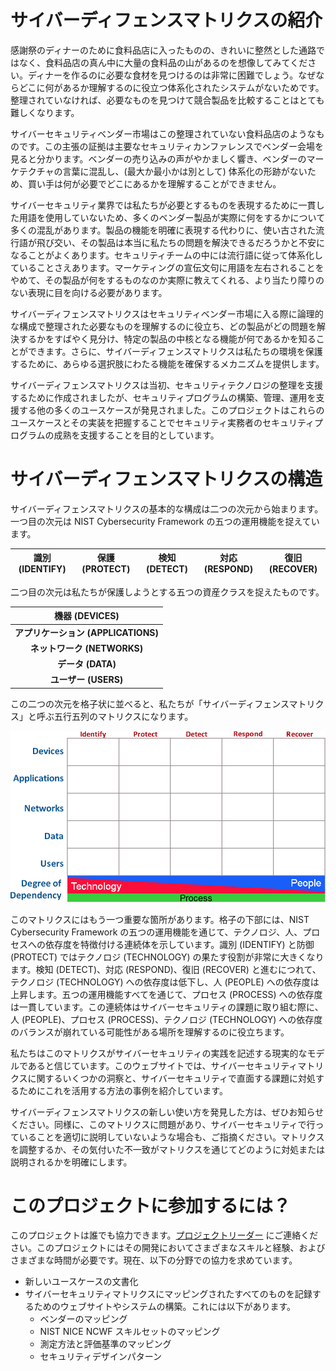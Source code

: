 # サイバーディフェンスマトリクスの紹介

感謝祭のディナーのために食料品店に入ったものの、きれいに整然とした通路ではなく、食料品店の真ん中に大量の食料品の山があるのを想像してみてください。ディナーを作るのに必要な食材を見つけるのは非常に困難でしょう。なぜならどこに何があるか理解するのに役立つ体系化されたシステムがないためです。整理されていなければ、必要なものを見つけて競合製品を比較することはとても難しくなります。

サイバーセキュリティベンダー市場はこの整理されていない食料品店のようなものです。この主張の証拠は主要なセキュリティカンファレンスでベンダー会場を見ると分かります。ベンダーの売り込みの声がやかましく響き、ベンダーのマーケテクチャの言葉に混乱し、(最大か最小かは別として) 体系化の形跡がないため、買い手は何が必要でどこにあるかを理解することができません。

サイバーセキュリティ業界では私たちが必要とするものを表現するために一貫した用語を使用していないため、多くのベンダー製品が実際に何をするかについて多くの混乱があります。製品の機能を明確に表現する代わりに、使い古された流行語が飛び交い、その製品は本当に私たちの問題を解決できるだろうかと不安になることがよくあります。セキュリティチームの中には流行語に従って体系化していることさえあります。マーケティングの宣伝文句に用語を左右されることをやめて、その製品が何をするものなのか実際に教えてくれる、より当たり障りのない表現に目を向ける必要があります。

サイバーディフェンスマトリクスはセキュリティベンダー市場に入る際に論理的な構成で整理された必要なものを理解するのに役立ち、どの製品がどの問題を解決するかをすばやく見分け、特定の製品の中核となる機能が何であるかを知ることができます。さらに、サイバーディフェンスマトリクスは私たちの環境を保護するために、あらゆる選択肢にわたる機能を確保するメカニズムを提供します。

サイバーディフェンスマトリクスは当初、セキュリティテクノロジの整理を支援するために作成されましたが、セキュリティプログラムの構築、管理、運用を支援する他の多くのユースケースが発見されました。このプロジェクトはこれらのユースケースとその実装を把握することでセキュリティ実務者のセキュリティプログラムの成熟を支援することを目的としています。

# サイバーディフェンスマトリクスの構造

サイバーディフェンスマトリクスの基本的な構成は二つの次元から始まります。一つ目の次元は NIST Cybersecurity Framework の五つの運用機能を捉えています。

| 識別 (IDENTIFY) | 保護 (PROTECT) | 検知 (DETECT) | 対応 (RESPOND) | 復旧 (RECOVER) |
|-----------------|----------------|---------------|----------------|----------------|

二つ目の次元は私たちが保護しようとする五つの資産クラスを捉えたものです。

| 機器 (DEVICES) |
|:---:|
| **アプリケーション (APPLICATIONS)** |
| **ネットワーク (NETWORKS)** |
| **データ (DATA)** |
| **ユーザー (USERS)** |

この二つの次元を格子状に並べると、私たちが「サイバーディフェンスマトリクス」と呼ぶ五行五列のマトリクスになります。

![Cyber Defense Matrix](assets/images/CyberDefenseMatrix.png "Cyber Defense Matrix")

このマトリクスにはもう一つ重要な箇所があります。格子の下部には、NIST Cybersecurity Framework の五つの運用機能を通じて、テクノロジ、人、プロセスへの依存度を特徴付ける連続体を示しています。識別 (IDENTIFY) と防御 (PROTECT) ではテクノロジ (TECHNOLOGY) の果たす役割が非常に大きくなります。検知 (DETECT)、対応 (RESPOND)、復旧 (RECOVER) と進むにつれて、テクノロジ (TECHNOLOGY) への依存度は低下し、人 (PEOPLE) への依存度は上昇します。五つの運用機能すべてを通じて、プロセス (PROCESS) への依存度は一貫しています。この連続体はサイバーセキュリティの課題に取り組む際に、人 (PEOPLE)、プロセス (PROCESS)、テクノロジ (TECHNOLOGY) への依存度のバランスが崩れている可能性がある場所を理解するのに役立ちます。

私たちはこのマトリクスがサイバーセキュリティの実践を記述する現実的なモデルであると信じています。このウェブサイトでは、サイバーセキュリティマトリクスに関するいくつかの洞察と、サイバーセキュリティで直面する課題に対処するためにこれを活用する方法の事例を紹介しています。

サイバーディフェンスマトリクスの新しい使い方を発見した方は、ぜひお知らせください。同様に、このマトリクスに問題があり、サイバーセキュリティで行っていることを適切に説明していないような場合も、ご指摘ください。マトリクスを調整するか、その気付いた不一致がマトリクスを通じてどのように対処または説明されるかを明確にします。

# このプロジェクトに参加するには？
このプロジェクトは誰でも協力できます。[プロジェクトリーダー](leaders.md "Project Leaders") にご連絡ください。このプロジェクトにはその開発においてさまざまなスキルと経験、およびさまざまな時間が必要です。現在、以下の分野での協力を求めています。

- 新しいユースケースの文書化
- サイバーセキュリティマトリクスにマッピングされたすべてのものを記録するためのウェブサイトやシステムの構築。これには以下があります。
	- ベンダーのマッピング
	- NIST NICE NCWF スキルセットのマッピング
	- 測定方法と評価基準のマッピング
	- セキュリティデザインパターン
	

